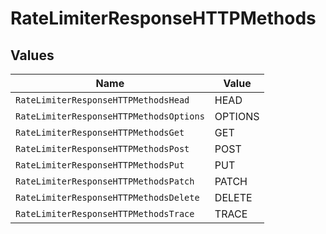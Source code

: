 # RateLimiterResponseHTTPMethods


## Values

| Name                                    | Value                                   |
| --------------------------------------- | --------------------------------------- |
| `RateLimiterResponseHTTPMethodsHead`    | HEAD                                    |
| `RateLimiterResponseHTTPMethodsOptions` | OPTIONS                                 |
| `RateLimiterResponseHTTPMethodsGet`     | GET                                     |
| `RateLimiterResponseHTTPMethodsPost`    | POST                                    |
| `RateLimiterResponseHTTPMethodsPut`     | PUT                                     |
| `RateLimiterResponseHTTPMethodsPatch`   | PATCH                                   |
| `RateLimiterResponseHTTPMethodsDelete`  | DELETE                                  |
| `RateLimiterResponseHTTPMethodsTrace`   | TRACE                                   |
